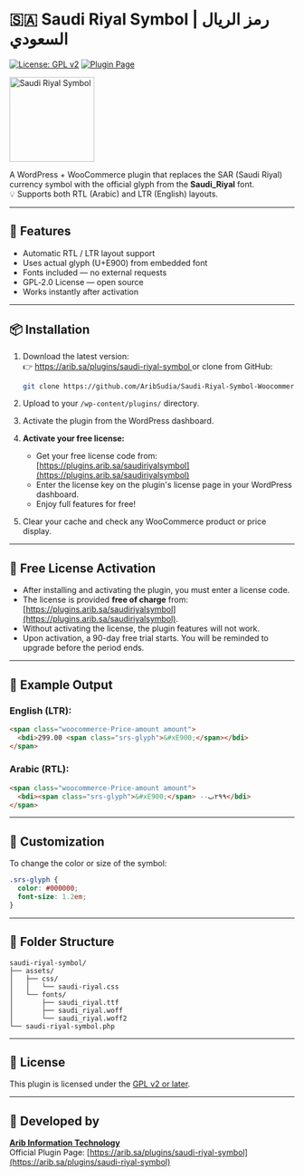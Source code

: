 # 🇸🇦 Saudi Riyal Symbol | رمز الريال السعودي

[![License: GPL v2](https://img.shields.io/badge/license-GPL--2.0-blue.svg)](https://www.gnu.org/licenses/old-licenses/gpl-2.0.en.html)
[![Plugin Page](https://img.shields.io/badge/Official%20Page-arib.sa-blue)](https://arib.sa/plugins/saudi-riyal-symbol)

<img src="[assets/images/Saudi_Riyal_Symbol-2.svg](https://github.com/AribSudia/Saudi-Riyal-Symbol-Woocommerce-WP-Plugin/blob/main/Saudi_Riyal_Symbol-2.svg)" alt="Saudi Riyal Symbol" width="150" />

A WordPress + WooCommerce plugin that replaces the SAR (Saudi Riyal) currency symbol with the official glyph from the **Saudi_Riyal** font.  
💡 Supports both RTL (Arabic) and LTR (English) layouts.

---

## 🌟 Features

- Automatic RTL / LTR layout support  
- Uses actual glyph (U+E900) from embedded font  
- Fonts included — no external requests  
- GPL‑2.0 License — open source  
- Works instantly after activation

---

## 📦 Installation

1. Download the latest version:  
   👉 [https://arib.sa/plugins/saudi-riyal-symbol  ](https://plugins.arib.sa/saudiriyalsymbol)
   or clone from GitHub:
   ```bash
   git clone https://github.com/AribSudia/Saudi-Riyal-Symbol-Woocommerce-WP-Plugin.git
   ```

2. Upload to your `/wp-content/plugins/` directory.

3. Activate the plugin from the WordPress dashboard.

4. **Activate your free license:**
   - Get your free license code from: [https://plugins.arib.sa/saudiriyalsymbol](https://plugins.arib.sa/saudiriyalsymbol)
   - Enter the license key on the plugin's license page in your WordPress dashboard.
   - Enjoy full features for free!

5. Clear your cache and check any WooCommerce product or price display.

---

## 🧪 Free License Activation

- After installing and activating the plugin, you must enter a license code.
- The license is provided **free of charge** from: [https://plugins.arib.sa/saudiriyalsymbol](https://plugins.arib.sa/saudiriyalsymbol).
- Without activating the license, the plugin features will not work.
- Upon activation, a 90-day free trial starts. You will be reminded to upgrade before the period ends.

---

## 🧪 Example Output

### English (LTR):
```html
<span class="woocommerce-Price-amount amount">
  <bdi>299.00 <span class="srs-glyph">&#xE900;</span></bdi>
</span>
```

### Arabic (RTL):
```html
<span class="woocommerce-Price-amount amount">
  <bdi><span class="srs-glyph">&#xE900;</span> ٢٩٩ٮ٠٠</bdi>
</span>
```

---

## 🎨 Customization

To change the color or size of the symbol:
```css
.srs-glyph {
  color: #000000;
  font-size: 1.2em;
}
```

---

## 👢 Folder Structure
```
saudi-riyal-symbol/
├── assets/
│   ├── css/
│   │   └── saudi-riyal.css
│   └── fonts/
│       ├── saudi_riyal.ttf
│       ├── saudi_riyal.woff
│       └── saudi_riyal.woff2
└── saudi-riyal-symbol.php
```

---

## 📃 License

This plugin is licensed under the [GPL v2 or later](https://www.gnu.org/licenses/old-licenses/gpl-2.0.en.html).

---

## 🧐 Developed by

**[Arib Information Technology](https://arib.sa)**  
Official Plugin Page: [https://arib.sa/plugins/saudi-riyal-symbol](https://arib.sa/plugins/saudi-riyal-symbol)
